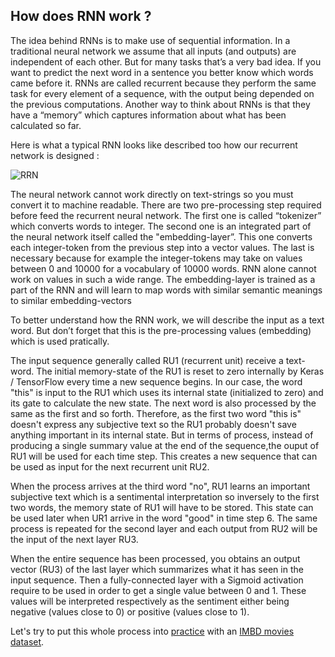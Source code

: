 ## How does RNN work ? 

The idea behind RNNs is to make use of sequential information. In a traditional neural network we assume that all inputs (and outputs) are independent of each other. But for many tasks that’s a very bad idea. If you want to predict the next word in a sentence you better know which words came before it. RNNs are called recurrent because they perform the same task for every element of a sequence, with the output being depended on the previous computations. Another way to think about RNNs is that they have a “memory” which captures information about what has been calculated so far. 

Here is what a typical RNN looks like described too how our recurrent network is designed :

![RRN](https://user-images.githubusercontent.com/51121757/83359635-650ae200-a373-11ea-9a5d-b12381ce04ce.JPG)


The neural network cannot work directly on text-strings so you must convert it to machine readable. There are two pre-processing step required before feed the recurrent neural network. The first one is called “tokenizer” which converts words to integer. The second one is an integrated part of the neural network itself called the "embedding-layer”. This one converts each integer-token from the previous step into a vector values. The last is necessary because for example the integer-tokens may take on values between 0 and 10000 for a vocabulary of 10000 words. RNN alone cannot work on values in such a wide range. The embedding-layer is trained as a part of the RNN and will learn to map words with similar semantic meanings to similar embedding-vectors

To better understand how the RNN work, we will describe the input as a text word. But don’t forget that this is the pre-processing values (embedding) which is used pratically.

The input sequence generally called RU1 (recurrent unit) receive a text-word. The initial memory-state of the RU1 is reset to zero internally by Keras / TensorFlow every time a new sequence begins. In our case, the word "this" is input to the RU1 which uses its internal state (initialized to zero) and its gate to calculate the new state. The next word is also processed by the same as the first and so forth. Therefore, as the first two word "this is" doesn't express any subjective text so the RU1 probably doesn't save anything important in its internal state. But in terms of process, instead of producing a single summary value at the end of the sequence,the ouput of RU1 will be used for each time step. This creates a new sequence that can be used as input for the next recurrent unit RU2. 

When the process arrives at the third word "no", RU1 learns an important subjective text which is a sentimental interpretation so inversely to the first two words, the memory state of RU1 will have to be stored. This state can be used later when UR1 arrive in the word "good" in time step 6. The same process is repeated for the second layer and each output from RU2 will be the input of the next layer RU3.

When the entire sequence has been processed, you obtains an output vector (RU3) of the last layer which summarizes what it has seen in the input sequence. Then a fully-connected layer with a Sigmoid activation require to be used in order to get a single value between 0 and 1. These values will be interpreted respectively as the sentiment either being negative (values close to 0) or positive (values close to 1).

Let's try to put this whole process into [practice](https://github.com/Sohou08/NLP-applied-to-Sentiment-Analysis/blob/master/Sentiment_analysis_tensorflow.ipynb) with an [IMBD movies dataset](https://www.kaggle.com/columbine/imdb-dataset-sentiment-analysis-in-csv-format/data#).
